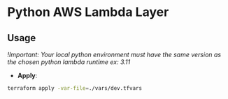 # Python AWS Lambda Layer

## Usage

_!Important: Your local python environment must have the same version as the chosen python lambda runtime ex: 3.11_

- **Apply**:

```sh
terraform apply -var-file=./vars/dev.tfvars
```

